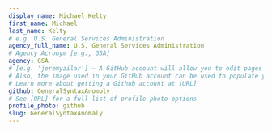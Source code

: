 ```yaml
---
display_name: Michael Kelty
first_name: Michael
last_name: Kelty
# e.g. U.S. General Services Administration
agency_full_name: U.S. General Services Administration
# Agency Acronym [e.g., GSA]
agency: GSA
# [e.g. 'jeremyzilar'] — A GitHub account will allow you to edit pages on Digital.gov.
# Also, the image used in your GitHub account can be used to populate your digital.gov profile photo.
# Learn more about getting a Github account at [URL]
github: GeneralSyntaxAnomoly
# See [URL] for a full list of profile photo options
profile_photo: github
slug: GeneralSyntaxAnomaly
---
```

